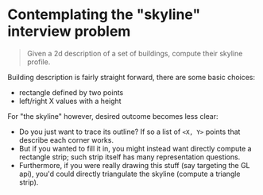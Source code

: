 # Contemplating the "skyline" interview problem

> Given a 2d description of a set of buildings, compute their skyline profile.

Building description is fairly straight forward, there are some basic choices:
- rectangle defined by two points
- left/right X values with a height

For "the skyline" however, desired outcome becomes less clear:
- Do you just want to trace its outline? If so a list of `<X, Y>` points that
  describe each corner works.
- But if you wanted to fill it in, you might instead want directly compute a
  rectangle strip; such strip itself has many representation questions.
- Furthermore, if you were really drawing this stuff (say targeting the GL
  api), you'd could directly triangulate the skyline (compute a triangle
  strip).
